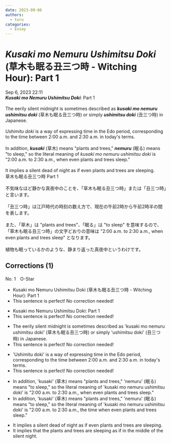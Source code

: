 ```yaml
---
date: 2023-09-06
authors:
  - toru
categories:
  - Essay
---
```


<h1 id="subject_show"><strong><em>Kusaki mo Nemuru Ushimitsu Doki</strong></em> (草木も眠る丑三つ時 - Witching Hour): Part 1</h1>
<div class="date">Sep 6, 2023 22:11</div>
<div id="post"><div id="body_show_ori">
<strong><em>Kusaki mo Nemuru Ushimitsu Doki</strong></em>: Part 1<br/><br/>The eerily silent midnight is sometimes described as <strong><em>kusaki mo nemuru ushimitsu doki</em></strong> (草木も眠る丑三つ時) or simply <strong><em>ushimitsu doki</em></strong> (丑三つ時) in Japanese.<br/><br/><em>Ushimitu doki</em> is a way of expressing time in the Edo period, corresponding to the time between 2:00 a.m. and 2:30 a.m. in today's terms.<br/><br/>In addition, <strong><em>kusaki</em></strong> (草木) means "plants and trees," <strong><em>nemuru</em></strong> (眠る) means "to sleep," so the literal meaning of <em>kusaki mo nemuru ushimitsu doki</em> is "2:00 a.m. to 2:30 a.m., when even plants and trees sleep."<br/><br/>It implies a silent dead of night as if even plants and trees are sleeping.
</div></div>

<!-- more -->

<div id="post_ja"><div id="body_show_mo">
草木も眠る丑三つ時 Part 1<br/><br/>不気味なほど静かな真夜中のことを、「草木も眠る丑三つ時」または「丑三つ時」と言います。<br/><br/>「丑三つ時」は江戸時代の時刻の数え方で、現在の午前2時から午前2時半の間を表します。<br/><br/>また、「草木」は "plants and trees"、「眠る」は "to sleep" を意味するので、「草木も眠る丑三つ時」の文字どおりの意味は "2:00 a.m. to 2:30 a.m., when even plants and trees sleep" となります。<br/><br/>植物も眠っているかのような、静まり返った真夜中というわけです。
</div></div>

## Corrections (1)
<div id="block"><div class="first_name"> No. 1　<span class="just_name">O-Star</span></div><div id="block2">
<ul class="correction_field">
<li class="incorrect">Kusaki mo Nemuru Ushimitsu Doki (草木も眠る丑三つ時 - Witching Hour): Part 1</li>
<li class="corrected perfect">This sentence is perfect! No correction needed!</li>
</ul>
<ul class="correction_field">
<li class="incorrect">Kusaki mo Nemuru Ushimitsu Doki: Part 1</li>
<li class="corrected perfect">This sentence is perfect! No correction needed!</li>
</ul>
<ul class="correction_field">
<li class="incorrect">The eerily silent midnight is sometimes described as 'kusaki mo nemuru ushimitsu doki' (草木も眠る丑三つ時) or simply 'ushimitsu doki' (丑三つ時) in Japanese.</li>
<li class="corrected perfect">This sentence is perfect! No correction needed!</li>
</ul>
<ul class="correction_field">
<li class="incorrect">'Ushimitu doki' is a way of expressing time in the Edo period, corresponding to the time between 2:00 a.m. and 2:30 a.m. in today's terms.</li>
<li class="corrected perfect">This sentence is perfect! No correction needed!</li>
</ul>
<ul class="correction_field">
<li class="incorrect">In addition, 'kusaki' (草木) means "plants and trees," 'nemuru' (眠る) means "to sleep," so the literal meaning of 'kusaki mo nemuru ushimitsu doki' is "2:00 a.m. to 2:30 a.m., when even plants and trees sleep."</li>
<li class="corrected correct">
In addition, 'kusaki' (草木) means "plants and trees," 'nemuru' (眠る) means "to sleep," so the literal meaning of 'kusaki mo nemuru ushimitsu doki' is "2:00 a.m. to 2:30 a.m.,<span class="f_bold"> the time</span> when even plants and trees sleep."
</li>
</ul>
<ul class="correction_field">
<li class="incorrect">It implies a silent dead of night as if even plants and trees are sleeping.</li>
<li class="corrected correct">
It implies <span class="f_bold">that the plants and trees are sleeping as if in the middle of the silent night.</span>
</li>
</ul>
</div></div>
